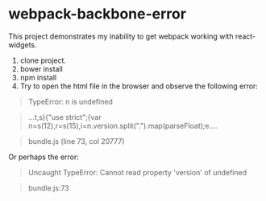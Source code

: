 # webpack-backbone-error

This project demonstrates my inability to get webpack working with react-widgets.

1. clone project.
2. bower install
3. npm install
4. Try to open the html file in the browser and observe the following error:

> TypeError: n is undefined

> ...t,s){"use strict";{var n=s(12),r=s(15),i=n.version.split(".").map(parseFloat);e....

> bundle.js (line 73, col 20777)

Or perhaps the error:

> Uncaught TypeError: Cannot read property 'version' of undefined

> bundle.js:73
